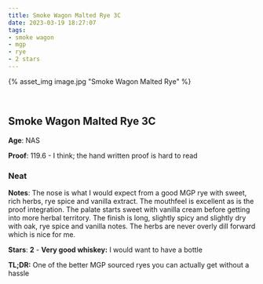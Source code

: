 ```yaml
---
title: Smoke Wagon Malted Rye 3C
date: 2023-03-19 18:27:07
tags:
- smoke wagon
- mgp
- rye
- 2 stars
---
```



{% asset_img image.jpg "Smoke Wagon Malted Rye" %}

&nbsp;

## Smoke Wagon Malted Rye 3C

**Age**: NAS

**Proof**: 119.6 - I think; the hand written proof is hard to read


### Neat

**Notes**: The nose is what I would expect from a good MGP rye with sweet, rich herbs, rye spice and vanilla extract. The mouthfeel is excellent as is the proof integration. The palate starts sweet with vanilla cream before getting into more herbal territory. The finish is long, slightly spicy and slightly dry with oak, rye spice and vanilla notes. The herbs are never overly dill forward which is nice for me.

**Stars**: **2** - **Very good whiskey:** I would want to have a bottle


**TL;DR:** One of the better MGP sourced ryes you can actually get without a hassle
